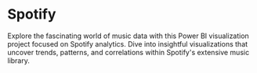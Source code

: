 # Spotify
Explore the fascinating world of music data with this Power BI visualization project focused on Spotify analytics. Dive into insightful visualizations that uncover trends, patterns, and correlations within Spotify's extensive music library.
